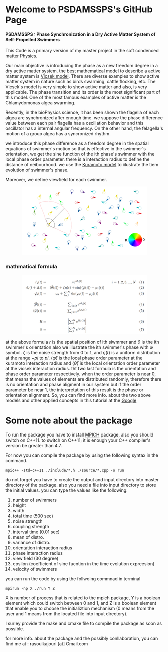  
# Welcome to PSDAMSSPS's GitHub Page

#### PSDAMSSPS : Phase Synchronization in a Dry Active Matter System of Self-Propelled Swimmers 

This Code is a primary version of my master project in the soft condenced matter Physics.

Our main objective is introducing the phase as a new freedom degree in a dry active matter system. the best mathematical model to describe a active matter system is [Vicsek model](https://en.wikipedia.org/wiki/Vicsek_model). There are diverse examples to show active matter system in nature such as birds swarming, cattle flocking, etc. 
The Vicsek's model is very simple to show active matter and also, is very applicable. The phase transition and its order is the most significant part of this model. One of the most famous examples of active matter is the Chlamydomonas algea swarming.

Recently, in the bioPhysics science, it has been shown the flagella of each algea are synchronized after enough time. we suppose the phase difference value between each pair flagella has a oscillation behavior and this oscillator has a internal angular frequency. On the other hand, the felagella's motion of a group algea has a syncronized rhythm. 

we introduce this phase difference as a freedom degree in the spatial equations of swimmer's motion so that is effective in the swimmer's orientation, we get the sine function of the ith phase's swimmer with the local phase order parameter. there is a interaction radius to define the distance of neibourhood. we use the [Kuramoto model](https://en.wikipedia.org/wiki/Kuramoto_model) to iilustrate the tiem evolution of swimmer's phase. 

Moreover, we define viewfield for each swimmer.

<p align="center">
  <img src="tempScheme.png" width="400px">
</p>

### mathmatical formula

<p align="center">
  <img src="formula.png" width="400px">
</p>

at the above formula $r$ is the spatial position of ith siwmmer and $\theta$ is the ith swimmer's orientation also we illustrate the ith swimmer's phase with $\varphi$ symbol. $\zeta$ is the noise strength from 0 to 1, and $\eta(t)$ is a uniform distribution at the range $-pi$ to $pi$. $\langle\bar{\varphi}\rangle$ is the local phase order parameter at the kuramoto interaction radius and $\langle\bar{\theta}\rangle$ is the local orientation order parameter at the vicsek interaction radius.
tht two last formula is the orientation and phase order parameter respectively.
when the order parameter is near 0, that means the values of elements are distributed randomly, therefore there is no orientation and phase aligment in our system but if the order parameter be near 1, the interpretation of this result is the phase or orientation alignment. 
So, you can find more info. about the two above models and other applied concepts in this tutorial at the [Google](www.google.com)


# Some note about the package
To run the package you have to install [MPICH](https://www.mpich.org/) package, also you should switch on C++11. to switch on C++11; it is enough your C++ compiler's version be greater than 4.7. 

For now you can compile the package by using the following syntax in the command.
```
mpic++ -std=c++11 ./include/*.h ./source/*.cpp -o run
```
do not forget you have to create the output and input directory into master directory of the package. also you need a file into input directory to store the initial values. you can type the values like the following:
1. number of swimmers
2. height
3. width
4. total time (500 sec)
5. noise strength
6. coupling strength
7. interval time (0.01 sec)
8. mean of distro.
9. variance of distro.
10. orientation interaction radius
11. phase interaction radius
12. view field (30 degree)
13. epsilon (coefficient of sine fucntion in the time evolution expreesion)
14. velocity of swimmers

you can run the code by using the follwoing commnad in terminal
```
mpirun -np X ./run Y Z
```

X is number of process that is related to the mpich package, Y is a boolean element which could switch between 0 and 1, and Z is a boolean element that enable you to choose the initializtion mechanism (0 means from the user and 1 means from the located file into input directory).

I surley provide the make and cmake file to compile the package as soon as possible.

for more info. about the package and the possibly conllaboration, you can find me at : rasoulkajouri [at] Gmail.com


